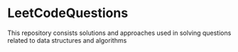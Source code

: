 # LeetCodeQuestions
This repository consists solutions and approaches used in solving questions related to data structures and algorithms
